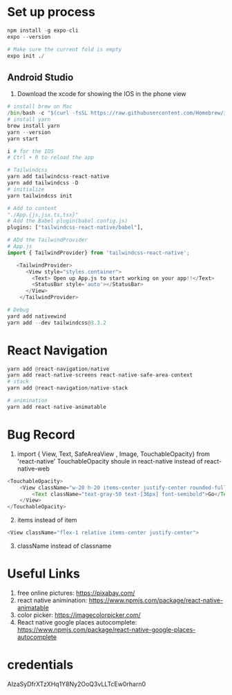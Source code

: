 # Set up process
```python
npm install -g expo-cli
expo --version

# Make sure the current fold is empty
expo init ./
```
## Android Studio 
1. Download the xcode for showing the IOS in the phone view
```python
# install brew on Mac
/bin/bash -c "$(curl -fsSL https://raw.githubusercontent.com/Homebrew/install/HEAD/install.sh)"
# install yarn
brew install yarn
yarn --version
yarn start

i # for the IOS 
# Ctrl + R to reload the app

# Tailwindcss
yarn add tailwindcss-react-native
yarn add tailwindcss -D
# initialize
yarn tailwindcss init

# Add to content
"./App.{js,jsx,ts,tsx}"
# Add the Babel plugin(babel.config.js)
plugins: ["tailwindcss-react-native/babel"],

# ADd the TailwindProvider
# App.js
import { TailwindProvider} from 'tailwindcss-react-native';

   <TailwindProvider>
      <View style="styles.container">
        <Text> Open up App.js to start working on your app!!</Text>
        <StatusBar style='auto'></StatusBar>
      </View>
    </TailwindProvider>

# Debug
yard add nativewind
yarn add --dev tailwindcss@3.3.2
```
# React Navigation
```python
yarn add @react-navigation/native
yarn add react-native-screens react-native-safe-area-context
# stack
yarn add @react-navigation/native-stack

# animination 
yarn add react-native-animatable
```


# Bug Record
1. import { View, Text, SafeAreaView , Image, TouchableOpacity} from 'react-native'
TouchableOpacity shoule in react-native instead of react-native-web
```javascript
<TouchableOpacity>
    <View className="w-20 h-20 items-center justify-center rounded-full bg-[#D7B16D]">
        <Text className="text-gray-50 text-[36px] font-semibold">Go</Text>
    </View>
</TouchableOpacity>

```
2. items instead of item
```javascript
<View className="flex-1 relative items-center justify-center">
```
3. className instead of classname

# Useful Links
1. free online pictures: https://pixabay.com/
2. react native animination: https://www.npmjs.com/package/react-native-animatable 
3. color picker: https://imagecolorpicker.com/
4. React native google places autocomplete: https://www.npmjs.com/package/react-native-google-places-autocomplete 


# credentials
AIzaSyDfrXTzXHq1Y8Ny2OoQ3vLLTcEw0rharn0